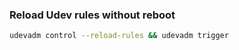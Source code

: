 
### Reload Udev rules without reboot

```bash
udevadm control --reload-rules && udevadm trigger
```